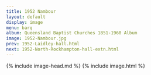 ```yaml
---
title: 1952 Nambour
layout: default
display: image
menu: barq
album: Queensland Baptist Churches 1851-1960 Album
image: 1952-Nambour.jpg
prev: 1952-Laidley-hall.html
next: 1952-North-Rockhampton-hall-extn.html
---
```

{% include image-head.md %}
{% include image.html %}